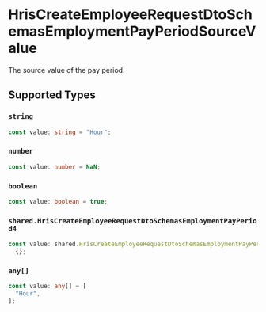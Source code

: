 # HrisCreateEmployeeRequestDtoSchemasEmploymentPayPeriodSourceValue

The source value of the pay period.


## Supported Types

### `string`

```typescript
const value: string = "Hour";
```

### `number`

```typescript
const value: number = NaN;
```

### `boolean`

```typescript
const value: boolean = true;
```

### `shared.HrisCreateEmployeeRequestDtoSchemasEmploymentPayPeriod4`

```typescript
const value: shared.HrisCreateEmployeeRequestDtoSchemasEmploymentPayPeriod4 =
  {};
```

### `any[]`

```typescript
const value: any[] = [
  "Hour",
];
```

